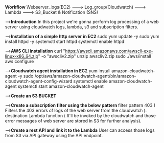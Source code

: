 
**Workflow**
Webserver_logs(EC2) ---> Log_group(Cloudwatch) ---> Lambda ---> S3_Bucket & Notification (SNS)

-->**Introduction**
In this project we're gonna perform log processing of a web server using cloudwatch logs, lambda, s3 and subscription filters.

-->**Installation of a simple http server in EC2**
sudo yum update -y
sudo yum install httpd -y
systemctl start httpd
systemctl enable httpd


-->**AWS CLI installation**
curl "https://awscli.amazonaws.com/awscli-exe-linux-x86_64.zip" -o "awscliv2.zip"
unzip awscliv2.zip
sudo ./aws/install
aws configure

-->**Cloudwatch agent installation in EC2**
yum install amazon-cloudwatch-agent -y
sudo /opt/aws/amazon-cloudwatch-agent/bin/amazon-cloudwatch-agent-config-wizard
systemctl enable amazon-cloudwatch-agent
systemctl start amazon-cloudwatch-agent

-->**Create an S3 BUCKET**

-->**Create a subscription filter using the below pattern**
filter pattern 
    403 ( Filters the 403 errors of logs of the web server from the cloudwatch ).
destination
    Lambda function ( It'll be invoked by the cloudwatch and those error messages of web server are stored in S3 for further analysis).

-->**Create a rest API and link it to the Lambda**
  User can access those logs from S3 via API gateway using the API endpoint.
  
    
